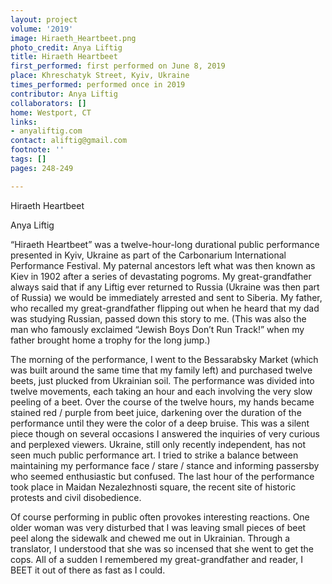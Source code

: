 ```yaml
---
layout: project
volume: '2019'
image: Hiraeth_Heartbeet.png
photo_credit: Anya Liftig
title: Hiraeth Heartbeet
first_performed: first performed on June 8, 2019
place: Khreschatyk Street, Kyiv, Ukraine
times_performed: performed once in 2019
contributor: Anya Liftig
collaborators: []
home: Westport, CT
links:
- anyaliftig.com
contact: aliftig@gmail.com
footnote: ''
tags: []
pages: 248-249

---
```


Hiraeth Heartbeet

Anya Liftig

“Hiraeth Heartbeet” was a twelve-hour-long durational public performance presented in Kyiv, Ukraine as part of the Carbonarium International Performance Festival. My paternal ancestors left what was then known as Kiev in 1902 after a series of devastating pogroms. My great-grandfather always said that if any Liftig ever returned to Russia (Ukraine was then part of Russia) we would be immediately arrested and sent to Siberia. My father, who recalled my great-grandfather flipping out when he heard that my dad was studying Russian, passed down this story to me. (This was also the man who famously exclaimed “Jewish Boys Don’t Run Track!” when my father brought home a trophy for the long jump.)

The morning of the performance, I went to the Bessarabsky Market (which was built around the same time that my family left) and purchased twelve beets, just plucked from Ukrainian soil. The performance was divided into twelve movements, each taking an hour and each involving the very slow peeling of a beet. Over the course of the twelve hours, my hands became stained red / purple from beet juice, darkening over the duration of the performance until they were the color of a deep bruise. This was a silent piece though on several occasions I answered the inquiries of very curious and perplexed viewers. Ukraine, still only recently independent, has not seen much public performance art. I tried to strike a balance between maintaining my performance face / stare / stance and informing passersby who seemed enthusiastic but confused. The last hour of the performance took place in Maidan Nezalezhnosti square, the recent site of historic protests and civil disobedience.

Of course performing in public often provokes interesting reactions. One older woman was very disturbed that I was leaving small pieces of beet peel along the sidewalk and chewed me out in Ukrainian. Through a translator, I understood that she was so incensed that she went to get the cops. All of a sudden I remembered my great-grandfather and reader, I BEET it out of there as fast as I could.

